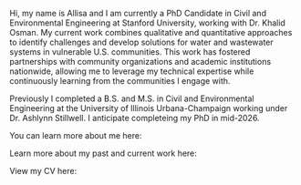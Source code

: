 Hi, my name is Allisa and I am currently a PhD Candidate in Civil and Environmental Engineering at Stanford University, working with Dr. Khalid Osman. My current work combines qualitative and quantitative approaches to identify challenges and develop solutions for water and wastewater systems in vulnerable U.S. communities. This work has fostered partnerships with community organizations and academic institutions nationwide, allowing me to leverage my technical expertise while continuously learning from the communities I engage with. 

Previously I completed a B.S. and M.S. in Civil and Environmental Engineering at the University of Illinois Urbana-Champaign working under Dr. Ashlynn Stillwell. I anticipate completeing my PhD in mid-2026.

You can learn more about me here: 

Learn more about my past and current work here:

View my CV here:
